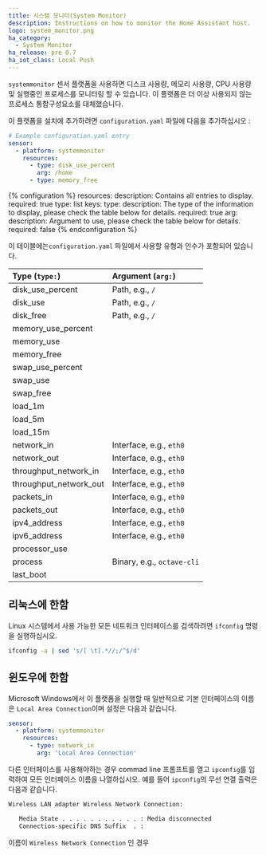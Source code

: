 ```yaml
---
title: 시스템 모니터(System Monitor)
description: Instructions on how to monitor the Home Assistant host.
logo: system_monitor.png
ha_category:
  - System Monitor
ha_release: pre 0.7
ha_iot_class: Local Push
---
```


`systemmonitor` 센서 플랫폼을 사용하면 디스크 사용량, 메모리 사용량, CPU 사용량 및 실행중인 프로세스를 모니터링 할 수 있습니다. 이 플랫폼은 더 이상 사용되지 않는 프로세스 통합구성요소를 대체했습니다.

이 플랫폼을 설치에 추가하려면 `configuration.yaml` 파일에 다음을 추가하십시오 :

```yaml
# Example configuration.yaml entry
sensor:
  - platform: systemmonitor
    resources:
      - type: disk_use_percent
        arg: /home
      - type: memory_free
```

{% configuration %}
resources:
  description: Contains all entries to display.
  required: true
  type: list
  keys:
    type:
      description: The type of the information to display, please check the table below for details.
      required: true
    arg:
      description: Argument to use, please check the table below for details.
      required: false
{% endconfiguration %}

이 테이블에는`configuration.yaml` 파일에서 사용할 유형과 인수가 포함되어 있습니다.

| Type (`type:`)         | Argument (`arg:`)         |
| :--------------------- |:--------------------------|
| disk_use_percent       | Path, e.g., `/`           |
| disk_use               | Path, e.g., `/`           |
| disk_free              | Path, e.g., `/`           |
| memory_use_percent     |                           |
| memory_use             |                           |
| memory_free            |                           |
| swap_use_percent       |                           |
| swap_use               |                           |
| swap_free              |                           |
| load_1m                |                           |
| load_5m                |                           |
| load_15m               |                           |
| network_in             | Interface, e.g., `eth0`   |
| network_out            | Interface, e.g., `eth0`   |
| throughput_network_in  | Interface, e.g., `eth0`   |
| throughput_network_out | Interface, e.g., `eth0`   |
| packets_in             | Interface, e.g., `eth0`   |
| packets_out            | Interface, e.g., `eth0`   |
| ipv4_address           | Interface, e.g., `eth0`   |
| ipv6_address           | Interface, e.g., `eth0`   |
| processor_use          |                           |
| process                | Binary, e.g., `octave-cli` |
| last_boot              |                           |

## 리눅스에 한함

Linux 시스템에서 사용 가능한 모든 네트워크 인터페이스를 검색하려면 `ifconfig` 명령을 실행하십시오.

```bash
ifconfig -a | sed 's/[ \t].*//;/^$/d'
```

## 윈도우에 한함

Microsoft Windows에서 이 플랫폼을 실행할 때 일반적으로 기본 인터페이스의 이름은 `Local Area Connection`이며 설정은 다음과 같습니다.

```yaml
sensor:
  - platform: systemmonitor
    resources:
      - type: network_in
        arg: 'Local Area Connection'
```

다른 인터페이스를 사용해야하는 경우 commad line 프롬프트를 열고 `ipconfig`를 입력하여 모든 인터페이스 이름을 나열하십시오. 예를 들어 `ipconfig`의 무선 연결 출력은 다음과 같습니다.

```bash
Wireless LAN adapter Wireless Network Connection:

   Media State . . . . . . . . . . . : Media disconnected
   Connection-specific DNS Suffix  . :
```

이름이 `Wireless Network Connection` 인 경우